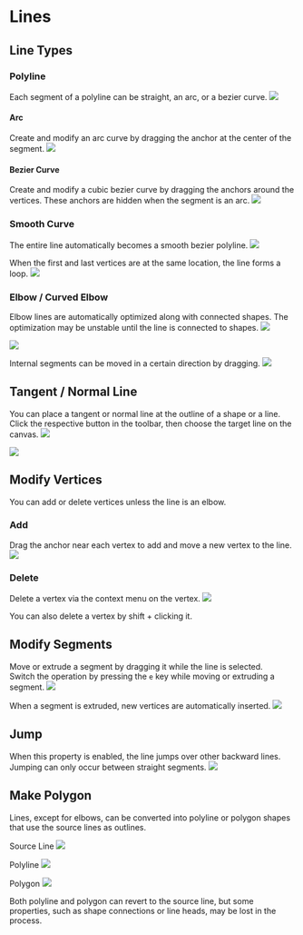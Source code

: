 # Lines

## Line Types

### Polyline
Each segment of a polyline can be straight, an arc, or a bezier curve.
![](/assets/shape-line-polyline.png)

#### Arc
Create and modify an arc curve by dragging the anchor at the center of the segment.
![](/assets/shape-line-arc.png)

#### Bezier Curve
Create and modify a cubic bezier curve by dragging the anchors around the vertices. These anchors are hidden when the segment is an arc.
![](/assets/shape-line-bezier.png)

### Smooth Curve
The entire line automatically becomes a smooth bezier polyline.
![](/assets/shape-line-smooth.png)

When the first and last vertices are at the same location, the line forms a loop.
![](/assets/shape-line-smooth-loop.png)

### Elbow / Curved Elbow
Elbow lines are automatically optimized along with connected shapes. The optimization may be unstable until the line is connected to shapes.
![](/assets/shape-line-elbow.png)

![](/assets/shape-line-elbow-curved.png)

Internal segments can be moved in a certain direction by dragging.
![](/assets/shape-line-elbow-move.png)

## Tangent / Normal Line
You can place a tangent or normal line at the outline of a shape or a line.  
Click the respective button in the toolbar, then choose the target line on the canvas.
![](/assets/shape-line-tangent.png)

![](/assets/shape-line-normal.png)

## Modify Vertices
You can add or delete vertices unless the line is an elbow.

### Add
Drag the anchor near each vertex to add and move a new vertex to the line.
![](/assets/shape-line-vertices.png)

### Delete
Delete a vertex via the context menu on the vertex.
![](/assets/shape-line-delete-vertex-context.png)

You can also delete a vertex by shift + clicking it.

## Modify Segments
Move or extrude a segment by dragging it while the line is selected.  
Switch the operation by pressing the `e` key while moving or extruding a segment.
![](/assets/shape-line-segment-move.png)

When a segment is extruded, new vertices are automatically inserted.
![](/assets/shape-line-segment-extrude.png)

## Jump
When this property is enabled, the line jumps over other backward lines. Jumping can only occur between straight segments.
![](/assets/shape-line-jump.png)

## Make Polygon
Lines, except for elbows, can be converted into polyline or polygon shapes that use the source lines as outlines.

Source Line
![](/assets/shape-makepolygon-line.png)

Polyline
![](/assets/shape-makepolygon-polyline.png)

Polygon
![](/assets/shape-makepolygon-polygon.png)

Both polyline and polygon can revert to the source line, but some properties, such as shape connections or line heads, may be lost in the process.
